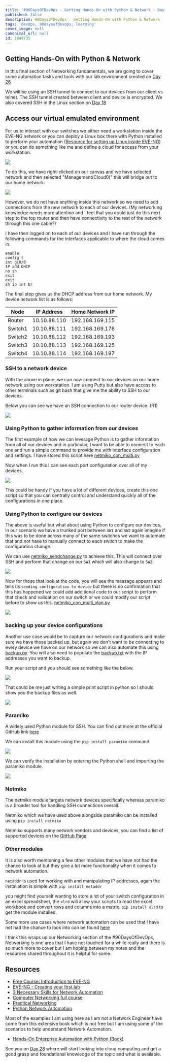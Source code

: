 ```yaml
---
title: '#90DaysOfDevOps - Getting Hands-On with Python & Network - Day 27'
published: false
description: 90DaysOfDevOps - Getting Hands-On with Python & Network
tags: 'devops, 90daysofdevops, learning'
cover_image: null
canonical_url: null
id: 1048735
---
```


## Getting Hands-On with Python & Network

In this final section of Networking fundamentals, we are going to cover some automation tasks and tools with our lab environment created on [Day 26](day26.md)

We will be using an SSH tunnel to connect to our devices from our client vs telnet. The SSH tunnel created between client and device is encrypted. We also covered SSH in the Linux section on [Day 18](day18.md)

## Access our virtual emulated environment

For us to interact with our switches we either need a workstation inside the EVE-NG network or you can deploy a Linux box there with Python installed to perform your automation ([Resource for setting up Linux inside EVE-NG](https://www.youtube.com/watch?v=3Qstk3zngrY)) or you can do something like me and define a cloud for access from your workstation.

![](Images/Day27_Networking3.png)

To do this, we have right-clicked on our canvas and we have selected network and then selected "Management(Cloud0)" this will bridge out to our home network.

![](Images/Day27_Networking4.png)

However, we do not have anything inside this network so we need to add connections from the new network to each of our devices. (My networking knowledge needs more attention and I feel that you could just do this next step to the top router and then have connectivity to the rest of the network through this one cable?)

I have then logged on to each of our devices and I have run through the following commands for the interfaces applicable to where the cloud comes in.

```
enable
config t
int gi0/0
IP add DHCP
no sh
exit
exit
sh ip int br
```

The final step gives us the DHCP address from our home network. My device network list is as follows:

| Node    | IP Address   | Home Network IP |
| ------- | ------------ | --------------- |
| Router  | 10.10.88.110 | 192.168.169.115 |
| Switch1 | 10.10.88.111 | 192.168.169.178 |
| Switch2 | 10.10.88.112 | 192.168.169.193 |
| Switch3 | 10.10.88.113 | 192.168.169.125 |
| Switch4 | 10.10.88.114 | 192.168.169.197 |

### SSH to a network device

With the above in place, we can now connect to our devices on our home network using our workstation. I am using Putty but also have access to other terminals such as git bash that give me the ability to SSH to our devices.

Below you can see we have an SSH connection to our router device. (R1)

![](Images/Day27_Networking5.png)

### Using Python to gather information from our devices

The first example of how we can leverage Python is to gather information from all of our devices and in particular, I want to be able to connect to each one and run a simple command to provide me with interface configuration and settings. I have stored this script here [netmiko_con_multi.py](Networking/netmiko_con_multi.py)

Now when I run this I can see each port configuration over all of my devices.

![](Images/Day27_Networking6.png)

This could be handy if you have a lot of different devices, create this one script so that you can centrally control and understand quickly all of the configurations in one place.

### Using Python to configure our devices

The above is useful but what about using Python to configure our devices, in our scenario we have a trunked port between `SW1` and `SW2` again imagine if this was to be done across many of the same switches we want to automate that and not have to manually connect to each switch to make the configuration change.

We can use [netmiko_sendchange.py](Networking/netmiko_sendchange.py) to achieve this. This will connect over SSH and perform that change on our `SW1` which will also change to `SW2`.

![](Images/Day27_Networking7.png)

Now for those that look at the code, you will see the message appears and tells us `sending configuration to device` but there is no confirmation that this has happened we could add additional code to our script to perform that check and validation on our switch or we could modify our script before to show us this. [netmiko_con_multi_vlan.py](Networking/netmiko_con_multi_vlan.py)

![](Images/Day27_Networking8.png)

### backing up your device configurations

Another use case would be to capture our network configurations and make sure we have those backed up, but again we don't want to be connecting to every device we have on our network so we can also automate this using [backup.py](Networking/backup.py). You will also need to populate the [backup.txt](Networking/backup.txt) with the IP addresses you want to backup.

Run your script and you should see something like the below.

![](Images/Day27_Networking9.png)

That could be me just writing a simple print script in python so I should show you the backup files as well.

![](Images/Day27_Networking10.png)

### Paramiko

A widely used Python module for SSH. You can find out more at the official GitHub link [here](https://github.com/paramiko/paramiko)

We can install this module using the `pip install paramiko` command.

![](Images/Day27_Networking1.png)

We can verify the installation by entering the Python shell and importing the paramiko module.

![](Images/Day27_Networking2.png)

### Netmiko

The netmiko module targets network devices specifically whereas paramiko is a broader tool for handling SSH connections overall.

Netmiko which we have used above alongside paramiko can be installed using `pip install netmiko`

Netmiko supports many network vendors and devices, you can find a list of supported devices on the [GitHub Page](https://github.com/ktbyers/netmiko#supports)

### Other modules

It is also worth mentioning a few other modules that we have not had the chance to look at but they give a lot more functionality when it comes to network automation.

`netaddr` is used for working with and manipulating IP addresses, again the installation is simple with `pip install netaddr`

you might find yourself wanting to store a lot of your switch configuration in an excel spreadsheet, the `xlrd` will allow your scripts to read the excel workbook and convert rows and columns into a matrix. `pip install xlrd` to get the module installed.

Some more use cases where network automation can be used that I have not had the chance to look into can be found [here](https://github.com/ktbyers/pynet/tree/master/presentations/dfwcug/examples)

I think this wraps up our Networking section of the #90DaysOfDevOps, Networking is one area that I have not touched for a while really and there is so much more to cover but I am hoping between my notes and the resources shared throughout it is helpful for some.

## Resources

- [Free Course: Introduction to EVE-NG](https://www.youtube.com/watch?v=g6B0f_E0NMg)
- [EVE-NG - Creating your first lab](https://www.youtube.com/watch?v=9dPWARirtK8)
- [3 Necessary Skills for Network Automation](https://www.youtube.com/watch?v=KhiJ7Fu9kKA&list=WL&index=122&t=89s)
- [Computer Networking full course](https://www.youtube.com/watch?v=IPvYjXCsTg8)
- [Practical Networking](http://www.practicalnetworking.net/)
- [Python Network Automation](https://www.youtube.com/watch?v=xKPzLplPECU&list=WL&index=126)

Most of the examples I am using here as I am not a Network Engineer have come from this extensive book which is not free but I am using some of the scenarios to help understand Network Automation.

- [Hands-On Enterprise Automation with Python (Book)](https://www.packtpub.com/product/hands-on-enterprise-automation-with-python/9781788998512)

See you on [Day 28](/90dayspractical/90DaysOfDevOps/2022/Days/day28.md) where will start looking into cloud computing and get a good grasp and foundational knowledge of the topic and what is available.
